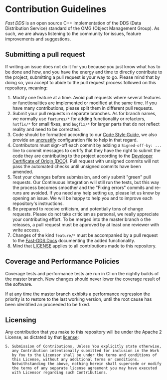 # Contribution Guidelines

*Fast DDS* is an open source C++ implementation of the DDS (Data Distribution Service) standard of the OMG (Object
Management Group). As such, we are always listening to the community for issues, feature improvements and suggestions.


## Submitting a pull request

If writing an issue does not do it for you because you just know what has to be done and how, and you have the energy
and time to directly contribute to the project, submitting a pull request is your way to go. Please mind that by doing
so, you accept to abide to the pull request process followed on this repository, meaning:

1. Modify one feature at a time. Avoid pull requests where several features or functionalities are implemented or
   modified at the same time. If you have many contributions, please split them in different pull requests.
1. Submit your pull requests in separate branches. As for branch names, we normally use `features/*` for adding
   functionality or refactors, `hotfix/*` for small fixes, and `bugfix/*` for larger parts that do not reflect reality
   and need to be corrected.
1. Code should be formatted according to our [Code Style Guide](https://github.com/eProsima/cpp-style), we also provide
an [uncrustify](https://github.com/uncrustify/uncrustify) configuration file to help in that regard. 
1. Contributors must sign-off each commit by adding a `Signed-off-by: ...` line to commit messages to certify that they
   have the right to submit the code they are contributing to the project according to the [Developer Certificate of
   Origin (DCO)](https://developercertificate.org/). Pull request with unsigned commits will not pass the automated
   checks until unsigned commits have been amended.
1. Test your changes before submission, and only submit "green" pull requests. Our Continuous Integration will still run
   the tests, but this way the process becomes smoother and the "Fixing errors" commits and re-runs are avoided. If you
   need any help setting up, please let us know by opening an issue. We will be happy to help you and to improve each
   repository's instructions.
1. Be prepared to receive criticism, and potentially tons of change requests. Please do not take criticism as personal,
   we really appreciate your contributing effort. To be merged into the master branch o the releases, a pull request
   must be approved by at least one reviewer with write access.
1. Changes of the kind `feature/*` must be accompanied by a pull request to the [Fast-DDS
   Docs](https://github.com/eProsima/Fast-RTPS-docs) documenting the added functionality.
1. Mind that [LICENSE](LICENSE) applies to all contributions made to this repository.

## Coverage and Performance Policies

Coverage tests and performance tests are run in CI on the nightly builds of the master branch. New changes should never
lower the coverage result of the software. 

If at any time the master branch exhibits a performance regression the priority is to restore to the last working
version, until the root cause has been identified an proceeded to be fixed. 


## Licensing

Any contribution that you make to this repository will be under the Apache 2 License, as dictated by that
[license](LICENSE):

~~~
5. Submission of Contributions. Unless You explicitly state otherwise,
   any Contribution intentionally submitted for inclusion in the Work
   by You to the Licensor shall be under the terms and conditions of
   this License, without any additional terms or conditions.
   Notwithstanding the above, nothing herein shall supersede or modify
   the terms of any separate license agreement you may have executed
   with Licensor regarding such Contributions.
~~~


